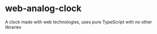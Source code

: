 # web-analog-clock

A clock made with web technologies, uses pure TypeScript with no other libraries
